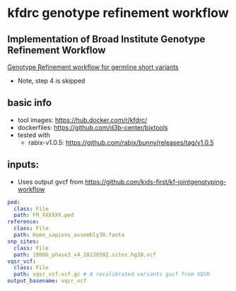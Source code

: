 # kfdrc genotype refinement workflow

## Implementation of Broad Institute Genotype Refinement Workflow
<a href="https://software.broadinstitute.org/gatk/documentation/article?id=11074"> Genotype Refinement workflow for germline short variants</a>
+ Note, step 4 is skipped

## basic info
- tool images: https://hub.docker.com/r/kfdrc/
- dockerfiles: https://github.com/d3b-center/bixtools
- tested with
  - rabix-v1.0.5: https://github.com/rabix/bunny/releases/tag/v1.0.5

## inputs:

+ Uses output gvcf from https://github.com/kids-first/kf-jointgenotyping-workflow

```yaml
ped:
  class: File
  path: FM_XXXXXX.ped
reference:
  class: File
  path: Homo_sapiens_assembly38.fasta
snp_sites:
  class: File
  path: 1000G_phase3_v4_20130502.sites.hg38.vcf
vqsr_vcf:
  class: File
  path: vqsr_vcf.vcf.gz # A recalibrated variants gvcf from VQSR
output_basename: vqsr_vcf
```

